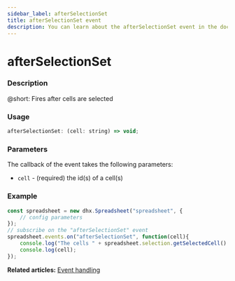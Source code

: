 ```yaml
---
sidebar_label: afterSelectionSet
title: afterSelectionSet event
description: You can learn about the afterSelectionSet event in the documentation of the DHTMLX JavaScript Spreadsheet library. Browse developer guides and API reference, try out code examples and live demos, and download a free 30-day evaluation version of DHTMLX Spreadsheet.
---
```


# afterSelectionSet

### Description

@short: Fires after cells are selected

### Usage

~~~jsx
afterSelectionSet: (cell: string) => void;
~~~

### Parameters

The callback of the event takes the following parameters:

- `cell` - (required) the id(s) of a cell(s)

### Example

~~~jsx {5-8}
const spreadsheet = new dhx.Spreadsheet("spreadsheet", {
    // config parameters
});
// subscribe on the "afterSelectionSet" event
spreadsheet.events.on("afterSelectionSet", function(cell){
 	console.log("The cells " + spreadsheet.selection.getSelectedCell() + " are selected");
	console.log(cell);
});
~~~

**Related articles:** [Event handling](handling_events.md)
